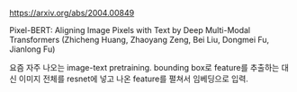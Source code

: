 https://arxiv.org/abs/2004.00849

Pixel-BERT: Aligning Image Pixels with Text by Deep Multi-Modal
  Transformers (Zhicheng Huang, Zhaoyang Zeng, Bei Liu, Dongmei Fu, Jianlong Fu)

요즘 자주 나오는 image-text pretraining. bounding box로 feature를 추출하는 대신 이미지 전체를 resnet에 넣고 나온 feature를 펼쳐서 임베딩으로 입력.